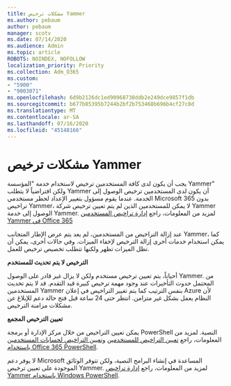 ```yaml
---
title: مشكلات ترخيص Yammer
ms.author: pebaum
author: pebaum
manager: scotv
ms.date: 07/14/2020
ms.audience: Admin
ms.topic: article
ROBOTS: NOINDEX, NOFOLLOW
localization_priority: Priority
ms.collection: Adm_O365
ms.custom:
- "5900"
- "9003071"
ms.openlocfilehash: 6d9b2126dc1ed90968738ddb2e249dce9857f1db
ms.sourcegitcommit: b677b85395b7244b2bf2b753468b696b4cf27c8d
ms.translationtype: MT
ms.contentlocale: ar-SA
ms.lasthandoff: 07/16/2020
ms.locfileid: "45148166"
---
```

# <a name="yammer-licensing-issues"></a>مشكلات ترخيص Yammer

يجب أن يكون لدى كافة المستخدمين ترخيص لاستخدام خدمة "المؤسسة Yammer" ولكن افتراضياً لا يتطلب Yammer أن يكون لدى المستخدمين ترخيص الوصول إلى الخدمة. عندما يقوم مسؤول بتغيير الإعداد لحظر مستخدمي Microsoft 365 بدون تراخيص Yammer، لا يمكن للمستخدمين الذين لم يتم تعيين ترخيص شركة Yammer الوصول إلى خدمة Yammer. لمزيد من المعلومات، راجع [إدارة تراخيص المستخدمين Yammer في Office 365](https://docs.microsoft.com/yammer/manage-yammer-users/manage-yammer-licenses-in-office-365) 

عند إزالة التراخيص من المستخدمين، لم يعد يتم عرض الإطار المتجانب Yammer، كما يمكن استخدام خدمات أخرى إزالة الترخيص لإخفاء الميزات. وفي حالات أخرى، يمكن أن تظل الميزات تظهر ولكنها تتطلب تخصيص ترخيص للعمل.  

**الترخيص لا يتم تحديث للمستخدم**  

أحياناً، يتم تعيين ترخيص مستخدم ولكن لا يزال غير قادر على الوصول Yammer. من المحتمل حدوث التأخيرات عند وجود مهمة ترخيص كبيرة قيد التقدم. قد لا يتم تحديث المستخدمين Yammer بنفس الترتيب كما يتم تغيير التراخيص في إعلان Azure لأن النظام يعمل بشكل غير متزامن. انتظر حتى 24 ساعة قبل فتح حالة دعم للإبلاغ عن مشكلات مزامنة الترخيص.  

**تعيين الترخيص المجمع**  

يمكن تعيين التراخيص من خلال مركز الإدارة أو برمجة PowerShell النصية. لمزيد من المعلومات، راجع [تعيين التراخيص للمستخدمين](https://docs.microsoft.com/microsoft-365/admin/manage/assign-licenses-to-users) [وتعيين التراخيص لحسابات المستخدمين باستخدام Office 365 PowerShell](https://docs.microsoft.com/office365/enterprise/powershell/assign-licenses-to-user-accounts-with-office-365-powershell). 

لا يوفر دعم Microsoft المساعدة في إنشاء البرامج النصية، ولكن تتوفر الوثائق الموجودة على تعيين ترخيص Yammer. لمزيد من المعلومات، راجع [إدارة تراخيص Yammer باستخدام Windows PowerShell](https://docs.microsoft.com/yammer/manage-yammer-users/manage-yammer-licenses-in-office-365#manage-yammer-licenses-by-using-windows-powershell).